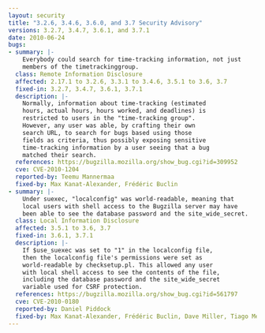 ```yaml
---
layout: security
title: "3.2.6, 3.4.6, 3.6.0, and 3.7 Security Advisory"
versions: 3.2.7, 3.4.7, 3.6.1, and 3.7.1
date: 2010-06-24
bugs:
- summary: |-
    Everybody could search for time-tracking information, not just
    members of the timetrackinggroup.
  class: Remote Information Disclosure
  affected: 2.17.1 to 3.2.6, 3.3.1 to 3.4.6, 3.5.1 to 3.6, 3.7
  fixed-in: 3.2.7, 3.4.7, 3.6.1, 3.7.1
  description: |-
    Normally, information about time-tracking (estimated
    hours, actual hours, hours worked, and deadlines) is
    restricted to users in the "time-tracking group".
    However, any user was able, by crafting their own
    search URL, to search for bugs based using those
    fields as criteria, thus possibly exposing sensitive
    time-tracking information by a user seeing that a bug
    matched their search.
  references: https://bugzilla.mozilla.org/show_bug.cgi?id=309952
  cve: CVE-2010-1204
  reported-by: Teemu Mannermaa
  fixed-by: Max Kanat-Alexander, Frédéric Buclin
- summary: |-
    Under suexec, "localconfig" was world-readable, meaning that
    local users with shell access to the Bugzilla server may have
    been able to see the database password and the site_wide_secret.
  class: Local Information Disclosure
  affected: 3.5.1 to 3.6, 3.7
  fixed-in: 3.6.1, 3.7.1
  description: |-
    If $use_suexec was set to "1" in the localconfig file,
    then the localconfig file's permissions were set as
    world-readable by checksetup.pl. This allowed any user
    with local shell access to see the contents of the file,
    including the database password and the site_wide_secret
    variable used for CSRF protection.
  references: https://bugzilla.mozilla.org/show_bug.cgi?id=561797
  cve: CVE-2010-0180
  reported-by: Daniel Piddock
  fixed-by: Max Kanat-Alexander, Frédéric Buclin, Dave Miller, Tiago Mello
---
```

